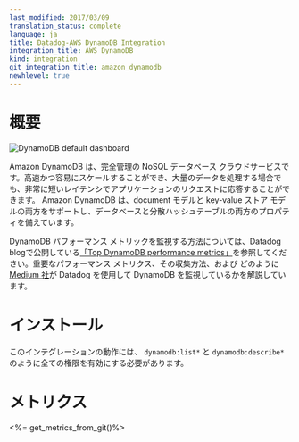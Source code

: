 ```yaml
---
last_modified: 2017/03/09
translation_status: complete
language: ja
title: Datadog-AWS DynamoDB Integration
integration_title: AWS DynamoDB
kind: integration
git_integration_title: amazon_dynamodb
newhlevel: true
---
```


<!-- # Overview

![DynamoDB default dashboard](/static/images/dynamodb.png)

Amazon DynamoDB is a fully managed NoSQL database cloud service, part of the AWS portfolio. Fast and easily scalable, it is meant to serve applications which require very low latency, even when dealing with large amounts of data. It supports both document and key-value store models, and has properties of both a database and a distributed hash table.
 -->

# 概要

![DynamoDB default dashboard](/static/images/dynamodb.png)

Amazon DynamoDB は、完全管理の NoSQL データベース クラウドサービスです。高速かつ容易にスケールすることができ、大量のデータを処理する場合でも、非常に短いレイテンシでアプリケーションのリクエストに応答することができます。 Amazon DynamoDB は、document モデルと key-value ストア モデルの両方をサポートし、データベースと分散ハッシュテーブルの両方のプロパティを備えています。


<!-- Learn more about how to monitor DynamoDB performance metrics thanks to [our series of posts](https://www.datadoghq.com/blog/top-dynamodb-performance-metrics/). We detail the key performance metrics, how to collect them, and how [Medium](https://medium.com/) monitors DynamoDB using Datadog.
 -->

DynamoDB パフォーマンス メトリックを監視する方法については、Datadog blogで公開している[「Top DynamoDB performance metrics」](https://www.datadoghq.com/blog/top-dynamodb-performance-metrics/)を参照してください。重要なパフォーマンス メトリクス、その収集方法、および どのように [Medium 社](https://medium.com/)が Datadog を使用して DynamoDB を監視しているかを解説しています。


<!-- # Installation

This integration requires the permissions `dynamodb:list*` and `dynamodb:describe*` to be fully enabled. -->

# インストール

このインテグレーションの動作には、 `dynamodb:list*` と `dynamodb:describe*` のように全ての権限を有効にする必要があります。


<!-- # Metrics

<%= get_metrics_from_git()%>  -->

# メトリクス

<%= get_metrics_from_git()%>
